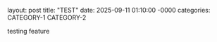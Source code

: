 layout: post
title: "TEST"
date: 2025-09-11 01:10:00 -0000
categories: CATEGORY-1 CATEGORY-2

testing feature
